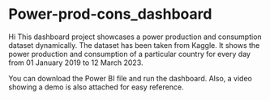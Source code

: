 # Power-prod-cons_dashboard
Hi
This dashboard project showcases a power production and consumption dataset dynamically. The dataset has been taken from Kaggle. It shows the power production and consumption of a particular country for every day from 01 January 2019 to 12 March 2023.

You can download the Power BI file and run the dashboard. Also, a video showing a demo is also attached for easy reference.
